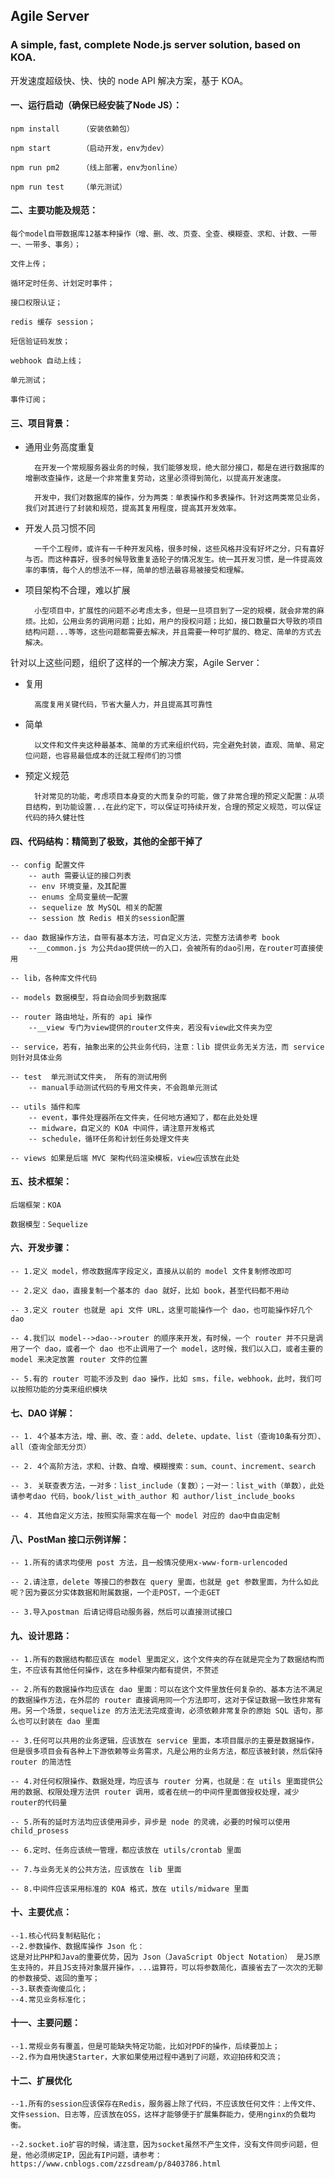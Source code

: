 ## Agile Server

### A simple, fast, complete Node.js server solution, based on KOA.

开发速度超级快、快、快的 node API 解决方案，基于 KOA。 

#### 一、运行启动（确保已经安装了Node JS）：

    npm install     （安装依赖包）

    npm start       （启动开发，env为dev）

    npm run pm2     （线上部署，env为online）

    npm run test    （单元测试）


#### 二、主要功能及规范：

    每个model自带数据库12基本种操作（增、删、改、页查、全查、模糊查、求和、计数、一带一、一带多、事务）；

    文件上传；

    循环定时任务、计划定时事件；

    接口权限认证；

    redis 缓存 session；

    短信验证码发放；

    webhook 自动上线；

    单元测试；

    事件订阅；


#### 三、项目背景：

* 通用业务高度重复

        在开发一个常规服务器业务的时候，我们能够发现，绝大部分接口，都是在进行数据库的增删改查操作，这是一个非常重复劳动，这里必须得到简化，以提高开发速度。

        开发中，我们对数据库的操作，分为两类：单表操作和多表操作。针对这两类常见业务，我们对其进行了封装和规范，提高其复用程度，提高其开发效率。

* 开发人员习惯不同

        一千个工程师，或许有一千种开发风格，很多时候，这些风格并没有好坏之分，只有喜好与否。而这种喜好，很多时候导致重复造轮子的情况发生。统一其开发习惯，是一件提高效率的事情，每个人的想法不一样，简单的想法最容易被接受和理解。

* 项目架构不合理，难以扩展

        小型项目中，扩展性的问题不必考虑太多，但是一旦项目到了一定的规模，就会非常的麻烦。比如，公用业务的调用问题；比如，用户的授权问题；比如，接口数量巨大导致的项目结构问题...等等，这些问题都需要去解决，并且需要一种可扩展的、稳定、简单的方式去解决。

针对以上这些问题，组织了这样的一个解决方案，Agile Server：

* 复用

        高度复用关键代码，节省大量人力，并且提高其可靠性

* 简单

        以文件和文件夹这种最基本、简单的方式来组织代码，完全避免封装，直观、简单、易定位问题，也容易最低成本的迁就工程师们的习惯

* 预定义规范

        针对常见的功能，考虑项目本身变的大而复杂的可能，做了非常合理的预定义配置：从项目结构，到功能设置...在此约定下，可以保证可持续开发，合理的预定义规范，可以保证代码的持久健壮性


#### 四、代码结构：精简到了极致，其他的全部干掉了

    -- config 配置文件
        -- auth 需要认证的接口列表
        -- env 环境变量，及其配置
        -- enums 全局变量统一配置
        -- sequelize 放 MySQL 相关的配置
        -- session 放 Redis 相关的session配置

    -- dao 数据操作方法，自带有基本方法，可自定义方法，完整方法请参考 book
        --__common.js 为公共dao提供统一的入口，会被所有的dao引用，在router可直接使用

    -- lib，各种库文件代码

    -- models 数据模型，将自动会同步到数据库

    -- router 路由地址，所有的 api 操作
        --__view 专门为view提供的router文件夹，若没有view此文件夹为空

    -- service，若有，抽象出来的公共业务代码，注意：lib 提供业务无关方法，而 service 则针对具体业务

    -- test  单元测试文件夹， 所有的测试用例
        -- manual手动测试代码的专用文件夹，不会跑单元测试

    -- utils 插件和库
        -- event，事件处理器所在文件夹，任何地方通知了，都在此处处理
        -- midware，自定义的 KOA 中间件，请注意开发格式
        -- schedule，循环任务和计划任务处理文件夹

    -- views 如果是后端 MVC 架构代码渲染模板，view应该放在此处

#### 五、技术框架：

    后端框架：KOA

    数据模型：Sequelize

#### 六、开发步骤：

    -- 1.定义 model，修改数据库字段定义，直接从以前的 model 文件复制修改即可

    -- 2.定义 dao，直接复制一个基本的 dao 就好，比如 book，甚至代码都不用动

    -- 3.定义 router 也就是 api 文件 URL，这里可能操作一个 dao，也可能操作好几个 dao

    -- 4.我们以 model-->dao-->router 的顺序来开发，有时候，一个 router 并不只是调用了一个 dao，或者一个 dao 也不止调用了一个 model，这时候，我们以入口，或者主要的 model 来决定放置 router 文件的位置

    -- 5.有的 router 可能不涉及到 dao 操作，比如 sms，file，webhook，此时，我们可以按照功能的分类来组织模块

#### 七、DAO 详解：

    -- 1. 4个基本方法，增、删、改、查：add、delete、update、list（查询10条有分页）、all（查询全部无分页）

    -- 2. 4个高阶方法，求和、计数、自增、模糊搜索：sum、count、increment、search

    -- 3. 关联查表方法，一对多：list_include（复数）；一对一：list_with（单数），此处请参考dao 代码，book/list_with_author 和 author/list_include_books

    -- 4. 其他自定义方法，按照实际需求在每一个 model 对应的 dao中自由定制

#### 八、PostMan 接口示例详解：

    -- 1.所有的请求均使用 post 方法，且一般情况使用x-www-form-urlencoded

    -- 2.请注意，delete 等接口的参数在 query 里面，也就是 get 参数里面，为什么如此呢？因为要区分实体数据和附属数据，一个走POST，一个走GET

    -- 3.导入postman 后请记得启动服务器，然后可以直接测试接口

#### 九、设计思路：

    -- 1.所有的数据结构都应该在 model 里面定义，这个文件夹的存在就是完全为了数据结构而生，不应该有其他任何操作，这在多种框架内都有提供，不赘述

    -- 2.所有的数据操作均应该在 dao 里面：可以在这个文件里放任何复杂的、基本方法不满足的数据操作方法，在外层的 router 直接调用同一个方法即可，这对于保证数据一致性非常有用。另一个场景，sequelize 的方法无法完成查询，必须依赖非常复杂的原始 SQL 语句，那么也可以封装在 dao 里面

    -- 3.任何可以共用的业务逻辑，应该放在 service 里面，本项目展示的主要是数据操作，但是很多项目会有各种上下游依赖等业务需求，凡是公用的业务方法，都应该被封装，然后保持 router 的简洁性

    -- 4.对任何权限操作、数据处理，均应该与 router 分离，也就是：在 utils 里面提供公用的数据、权限处理方法供 router 调用，或者在统一的中间件里面做授权处理，减少router的代码量

    -- 5.所有的延时方法均应该使用异步，异步是 node 的灵魂，必要的时候可以使用 child_prosess

    -- 6.定时、任务应该统一管理，都应该放在 utils/crontab 里面

    -- 7.与业务无关的公共方法，应该放在 lib 里面

    -- 8.中间件应该采用标准的 KOA 格式，放在 utils/midware 里面

#### 十、主要优点：
    --1.核心代码复制粘贴化；
    --2.参数操作、数据库操作 Json 化：
    这是对比PHP和Java的重要优势，因为 Json（JavaScript Object Notation） 是JS原生支持的，并且JS支持对象展开操作，...运算符，可以将参数简化，直接省去了一次次的无聊的参数接受、返回的重写；
    --3.联表查询傻瓜化；
    --4.常见业务标准化；

#### 十一、主要问题：
    --1.常规业务有覆盖，但是可能缺失特定功能，比如对PDF的操作，后续要加上；
    --2.作为自用快速Starter，大家如果使用过程中遇到了问题，欢迎拍砖和交流；
    

#### 十二、扩展优化

    --1.所有的session应该保存在Redis，服务器上除了代码，不应该放任何文件：上传文件、文件session、日志等，应该放在OSS，这样才能够便于扩展集群能力，使用nginx的负载均衡。

    --2.socket.io扩容的时候，请注意，因为socket虽然不产生文件，没有文件同步问题，但是，他必须绑定IP，因此有IP问题，请参考： https://www.cnblogs.com/zzsdream/p/8403786.html
